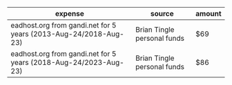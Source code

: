 | expense | source | amount |
| -- | -- | -- |
| eadhost.org from gandi.net for 5 years (2013-Aug-24/2018-Aug-23) | Brian Tingle personal funds | $69 |
| eadhost.org from gandi.net for 5 years (2018-Aug-24/2023-Aug-23) | Brian Tingle personal funds | $86 |

